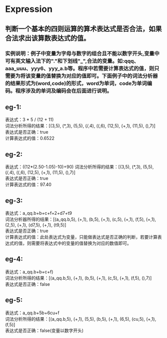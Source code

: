 # Expression
## 判断一个基本的四则运算的算术表达式是否合法，如果合法求出该算数表达式的值。             
### 实例说明：例子中变量为字母与数字的组合且不能以数字开头,变量中可有英文输入法下的"."和下划线"_",合法的变量。如:qqq、aaa_uuu、yyy6、yyy_a.b等。程序中若需要计算表达式的值，则只需要为将该变量的值替换为对应的值即可。下面例子中的词法分析器的结果形式为(word,code)的形式，word为单词，code为单词编码。程序涉及的单词及编码会在后面进行说明。   
## eg-1:  
表达式：3 * 5 / (12 + 11)  
词法分析所得的结果：\[(3,5), (*,3), (5,5), (/,4), ((,6), (12,5), (+,1), (11,5), (),7)\]  
表达式是否正确：true  
计算表达式的值：0.6522  
## eg-2:  
表达式：((12*(2.50-1.05)-10)+90)
词法分析所得的结果：\[(3,5), (*,3), (5,5), (/,4), ((,6), (12,5), (+,1), (11,5), (),7)\]  
表达式是否正确：true  
计算表达式的值：97.40  
## eg-3:  
表达式：a_qq.b+b+c+f+2+d7+t9    
词法分析器所得的结果：\[(a_qq.b,5), (+,1), (b,5), (+,1), (c,5), (+,1), (f,5), (+,1), (2,5), (+,1), (d7,5), (+,1), (t9,5)\]  
表达式是否正确：true    
计算表达式的值：此处表达式为变量，只能做表达式是否正确的判断，若要计算表达式的值，则需要将表达式中的变量的值替换为对应的数值即可。  
## eg-4:    
表达式：a_qq.b+b+c+f)  
词法分析所得的结果：\[(a_qq.b,5), (+,1), (b,5), (+,1), (c,5), (+,1), (f,5), (),7)\]    
表达式是否正确：false    
## eg-5:    
表达式：a_qq.b+5b+6cu+f  
词法分析所得的结果：\[(a_qq.b,5), (+,1), (5,5), (b,5), (+,1), (6,5), (cu,5), (+,1), (f,5)\]    
表达式是否正确：false(变量以数字开头)    





